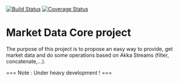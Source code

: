 [![Build Status](https://travis-ci.org/lorenzolucido/market-data-core.svg?branch=master)](https://travis-ci.org/lorenzolucido/market-data-core) [![Coverage Status](https://coveralls.io/repos/lorenzolucido/market-data-core/badge.png)](https://coveralls.io/r/lorenzolucido/market-data-core)

# Market Data Core project #

The purpose of this project is to propose an easy way to provide, get market data and do some operations based on Akka Streams (filter, concatenate,...).

=== Note : Under heavy development ! ===